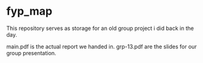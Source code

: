 # fyp_map

This repository serves as storage for an old group project i did back in the day.

main.pdf is the actual report we handed in.
grp-13.pdf are the slides for our group presentation.

